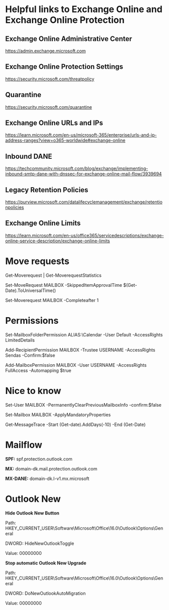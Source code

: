 # Helpful links to Exchange Online and Exchange Online Protection
## Exchange Online Administrative Center
https://admin.exchange.microsoft.com

## Exchange Online Protection Settings
https://security.microsoft.com/threatpolicy

## Quarantine
https://security.microsoft.com/quarantine

## Exchange Online URLs and IPs
https://learn.microsoft.com/en-us/microsoft-365/enterprise/urls-and-ip-address-ranges?view=o365-worldwide#exchange-online

## Inbound DANE
https://techcommunity.microsoft.com/blog/exchange/implementing-inbound-smtp-dane-with-dnssec-for-exchange-online-mail-flow/3939694

## Legacy Retention Policies
https://purview.microsoft.com/datalifecyclemanagement/exchange/retentionpolicies

## Exchange Online Limits
https://learn.microsoft.com/en-us/office365/servicedescriptions/exchange-online-service-description/exchange-online-limits

# Move requests
Get-Moverequest | Get-MoverequestStatistics

Set-MoveRequest MAILBOX -SkippedItemApprovalTime $(Get-Date).ToUniversalTime()

Set-Moverequest MAILBOX -Completeafter 1

# Permissions
Set-MailboxFolderPermission ALIAS:\Calendar -User Default -AccessRights LimitedDetails

Add-RecipientPermission MAILBOX -Trustee USERNAME -AccessRights Sendas -Confirm:$false

Add-MailboxPermission MAILBOX -User USERNAME -AccessRights FullAccess -Automapping $true

# Nice to know
Set-User MAILBOX -PermanentlyClearPreviousMailboxInfo -confirm:$false

Set-Mailbox MAILBOX -ApplyMandatoryProperties

Get-MessageTrace -Start (Get-date).AddDays(-10) -End (Get-Date)

# Mailflow
**SPF:** spf.protection.outlook.com

**MX:** domain-dk.mail.protection.outlook.com

**MX-DANE:** domain-dk.l-v1.mx.microsoft

# Outlook New
**Hide Outlook New Button**

Path: HKEY_CURRENT_USER\Software\Microsoft\Office\16.0\Outlook\Options\General

DWORD: HideNewOutlookToggle

Value: 00000000


**Stop automatic Outlook New Upgrade**

Path: HKEY_CURRENT_USER\Software\Microsoft\Office\16.0\Outlook\Options\General

DWORD: DoNewOutlookAutoMigration

Value: 00000000
